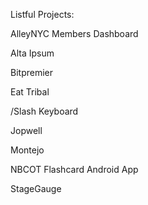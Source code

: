 Listful Projects:

AlleyNYC Members Dashboard

Alta Ipsum

Bitpremier

Eat Tribal

/Slash Keyboard

Jopwell

Montejo

NBCOT Flashcard Android App

StageGauge